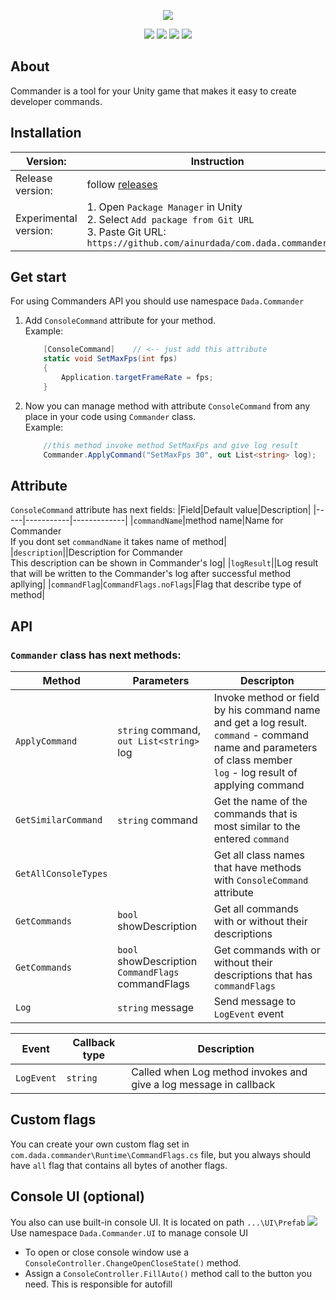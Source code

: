 <p align="center">
<img src="https://i.ibb.co/QC7pfJZ/Commander-Label800-new.png">
</p>

<p align="center">
<img src="https://img.shields.io/badge/Unity-white?style=flat&logo=unity&logoColor=000000">
<img src="https://img.shields.io/badge/Git repo-1.1.0-success">
<img src="https://img.shields.io/badge/Release-1.1.0-success">
<img src="https://img.shields.io/badge/License-MIT-success">
</p>

## About
Commander is a tool for your Unity game that makes it easy to create developer commands.  

## Installation
|Version:| Instruction|
|----------------|---------------------------|
|Release version:| follow [releases](https://github.com/ainurdada/com.dada.commander/releases)|
Experimental version:| 1. Open `Package Manager` in Unity<br/> 2. Select `Add package from Git URL`<br/> 3. Paste Git URL: `https://github.com/ainurdada/com.dada.commander.git`|

## Get start
For using Commanders API you should use namespace ```Dada.Commander```
1. Add `ConsoleCommand` attribute for your method.  
    Example:
    ```c#
        [ConsoleCommand]    // <-- just add this attribute
        static void SetMaxFps(int fps)
        {
            Application.targetFrameRate = fps;
        }
    ```
2. Now you can manage method with attribute `ConsoleCommand` from any place in your code using `Commander` class.  
    Example:
    ```c#
        //this method invoke method SetMaxFps and give log result
        Commander.ApplyCommand("SetMaxFps 30", out List<string> log);
    ```

## Attribute
`ConsoleCommand` attribute has next fields:
|Field|Default value|Description|
|-----|-----------|-------------|
|`commandName`|method name|Name for Commander<br/> If you dont set `commandName` it takes name of method|
|`description`||Description for Commander <br/> This description can be shown in Commander's log|
|`logResult`||Log result that will be written to the Commander's log after successful method apllying|
|`commandFlag`|`CommandFlags.noFlags`|Flag that describe type of method|

## API
### `Commander` class has next methods:   
|Method|Parameters|Descripton|
|------|----------|----------|
|`ApplyCommand`|`string` command,<br/> `out List<string>` log|Invoke method or field by his command name and get a log result. <br/> `command` - command name and parameters of class member <br/> `log` - log result of applying command|
|`GetSimilarCommand`|`string` command|Get the name of the commands that is most similar to the entered `command`|
|`GetAllConsoleTypes`||Get all class names that have methods with `ConsoleCommand` attribute|
|`GetCommands`|`bool` showDescription|Get all commands with or without their descriptions|
|`GetCommands`|`bool` showDescription <br/> `CommandFlags` commandFlags|Get commands with or without their descriptions that has `commandFlags`|
|`Log`|`string` message|Send message to `LogEvent` event|

|Event|Callback type|Description|
|-----|----------|-----------|
|`LogEvent`|`string`| Called when Log method invokes and give a log message in callback| 

## Custom flags
You can create your own custom flag set in `com.dada.commander\Runtime\CommandFlags.cs` file, but you always should have `all` flag that contains all bytes of another flags. 

## Console UI (optional)
You also can use built-in console UI. It is located on path `...\UI\Prefab`
![](https://i.ibb.co/4KGj2Lt/Console-UIPreview.png)  
Use namespace `Dada.Commander.UI` to manage console UI
* To open or close console window use a `ConsoleController.ChangeOpenCloseState()` method.
* Assign a `ConsoleController.FillAuto()` method call to the button you need. This is responsible for autofill
